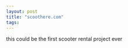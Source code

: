 ```yaml
---
layout: post
title: "scoothere.com"
tags:
---
```

this could be the first scooter rental project ever